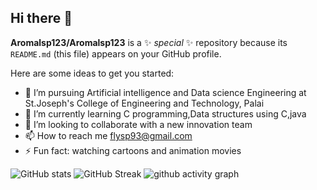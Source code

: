 ## Hi there 👋


**Aromalsp123/Aromalsp123** is a ✨ _special_ ✨ repository because its `README.md` (this file) appears on your GitHub profile.

Here are some ideas to get you started:

- 🔭 I’m pursuing Artificial intelligence and Data science Engineering at St.Joseph's College of Engineering and Technology, Palai
- 🌱 I’m currently learning C programming,Data structures using C,java
- 👯 I’m looking to collaborate with a new innovation team
- 📫 How to reach me flysp93@gmail.com
- ⚡ Fun fact: watching cartoons and animation movies

![GitHub stats](https://github-readme-stats.vercel.app/api?username=Aromalsp123&theme=ambient_gradient&show_icons=true)
![GitHub Streak](https://streak-stats.demolab.com?user=Aromalsp123&theme=whatsapp-light&hide_border=true)
![github activity graph](https://github-readme-activity-graph.vercel.app/graph?username=Aromalsp123&theme=github-compact)


